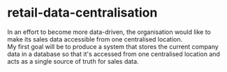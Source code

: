 # retail-data-centralisation

In an effort to become more data-driven, the organisation would like to make its sales data accessible from one centralised location. <br>
My first goal will be to produce a system that stores the current company data in a database so that it's accessed from one centralised location and acts as a single source of truth for sales data.
